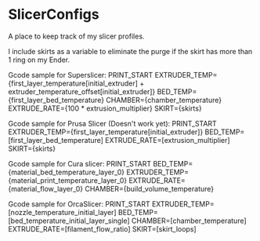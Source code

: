 # SlicerConfigs
A place to keep track of my slicer profiles.

I include skirts as a variable to eliminate the purge if the skirt has more than 1 ring on my Ender.

Gcode sample for Superslicer:
PRINT_START EXTRUDER_TEMP={first_layer_temperature[initial_extruder] + extruder_temperature_offset[initial_extruder]} BED_TEMP={first_layer_bed_temperature} CHAMBER={chamber_temperature} EXTRUDE_RATE={100 * extrusion_multiplier} SKIRT={skirts}

Gcode sample for Prusa Slicer (Doesn't work yet):
PRINT_START EXTRUDER_TEMP={first_layer_temperature[initial_extruder]} BED_TEMP=[first_layer_bed_temperature] EXTRUDE_RATE=[extrusion_multiplier] SKIRT={skirts}

Gcode sample for Cura slicer:
PRINT_START BED_TEMP={material_bed_temperature_layer_0} EXTRUDER_TEMP={material_print_temperature_layer_0} EXTRUDE_RATE={material_flow_layer_0} CHAMBER={build_volume_temperature} 

Gcode sample for OrcaSlicer:
PRINT_START EXTRUDER_TEMP=[nozzle_temperature_initial_layer] BED_TEMP=[bed_temperature_initial_layer_single] CHAMBER=[chamber_temperature] EXTRUDE_RATE=[filament_flow_ratio]  SKIRT=[skirt_loops]
